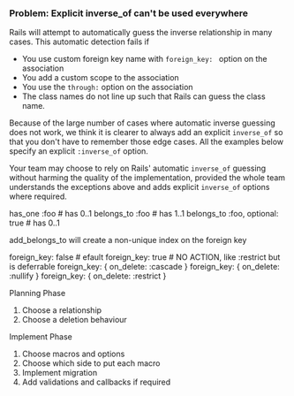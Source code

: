 
### Problem: Explicit inverse_of can't be used everywhere

Rails will attempt to automatically guess the inverse relationship in many cases. This automatic detection fails if

* You use custom foreign key name with `foreign_key: ` option on the association
* You add a custom scope to the association
* You use the `through:` option on the association
* The class names do not line up such that Rails can guess the class name.

Because of the large number of cases where automatic inverse guessing does not work, we think it is clearer to always add an explicit `inverse_of` so that you don't have to remember those edge cases. All the examples below specify an explicit `:inverse_of` option.

Your team may choose to rely on Rails' automatic `inverse_of` guessing without harming the quality of the implementation, provided the whole team understands the exceptions above and adds explicit `inverse_of` options where required.


has_one :foo # has 0..1
belongs_to :foo # has 1..1
belongs_to :foo, optional: true # has 0..1

add_belongs_to will create a non-unique index on the foreign key

foreign_key: false # efault
foreign_key: true # NO ACTION, like :restrict but is deferrable
foreign_key: { on_delete: :cascade }
foreign_key: { on_delete: :nullify }
foreign_key: { on_delete: :restrict }



Planning Phase

1. Choose a relationship
1. Choose a deletion behaviour

Implement Phase

1. Choose macros and options
1. Choose which side to put each macro
1. Implement migration
1. Add validations and callbacks if required
